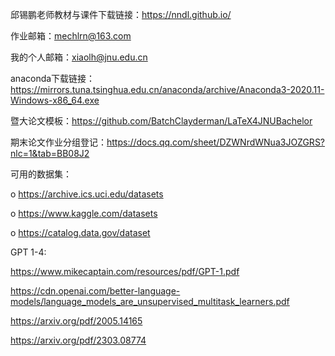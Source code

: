 邱锡鹏老师教材与课件下载链接：https://nndl.github.io/ 

作业邮箱：mechlrn@163.com

我的个人邮箱：xiaolh@jnu.edu.cn

anaconda下载链接： https://mirrors.tuna.tsinghua.edu.cn/anaconda/archive/Anaconda3-2020.11-Windows-x86_64.exe

暨大论文模板：https://github.com/BatchClayderman/LaTeX4JNUBachelor

期末论文作业分组登记：https://docs.qq.com/sheet/DZWNrdWNua3JOZGRS?nlc=1&tab=BB08J2

可用的数据集：

o	https://archive.ics.uci.edu/datasets

o	https://www.kaggle.com/datasets

o	https://catalog.data.gov/dataset



GPT 1-4:

https://www.mikecaptain.com/resources/pdf/GPT-1.pdf

https://cdn.openai.com/better-language-models/language_models_are_unsupervised_multitask_learners.pdf

https://arxiv.org/pdf/2005.14165

https://arxiv.org/pdf/2303.08774
